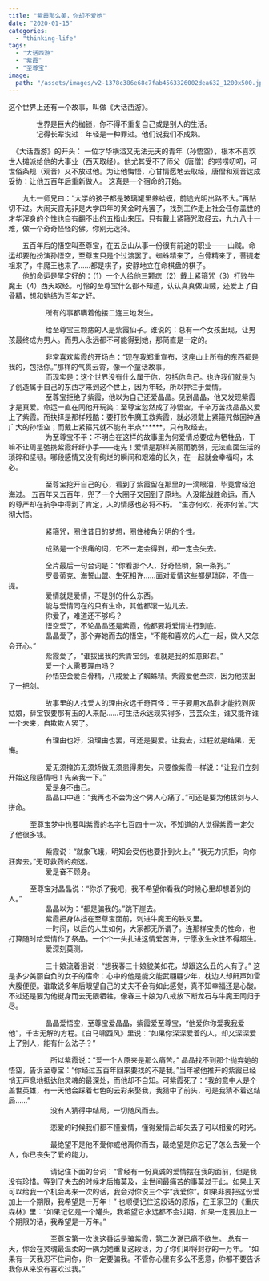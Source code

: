 ```yaml
---
title: "紫霞那么美，你却不爱她"
date: "2020-01-15"
categories: 
  - "thinking-life"
tags: 
  - "大话西游"
  - "紫霞"
  - "至尊宝"
image:
  path: "/assets/images/v2-1378c386e68c7fab4563326002dea632_1200x500.jpg"
---
```


这个世界上还有一个故事，叫做《大话西游》。  
  
　　　　世界是巨大的枷锁，你不得不重复自己或是别人的生活。  
　　　　记得长辈说过：年轻是一种罪过。他们说我们不成熟。  
  
  《大话西游》的开头： 一位才华横溢又无法无天的青年（孙悟空），根本不喜欢世人摊派给他的大事业（西天取经）。他尤其受不了师父（唐僧）的唠唠叨叨，可世俗条规（观音）又不放过他。为让他悔悟，心甘情愿地去取经，唐僧和观音达成妥协：让他五百年后重新做人。 这真是一个宿命的开始。  
  
　　九七一师兄曰：“大学的孩子都是玻璃罐里养蛤蟆，前途光明出路不大。”再贴切不过。大闹天宫无非是大学四年的黄金时光罢了，找到工作走上社会任你盖世的才华浑身的个性也自有翻不出的五指山来压。只有戴上紧箍咒取经去，九九八十一难，做一个奇奇怪怪的佛。你别无选择。  
  
　　五百年后的悟空叫至尊宝，在五岳山从事一份很有前途的职业—— 山贼。命运却要他扮演孙悟空，至尊宝只是个过渡罢了。蜘蛛精来了，白骨精来了，菩提老祖来了，牛魔王也来了……都是棋子，安静地立在命棋盘的棋子。  
　　他的命运是早定好的：（1）一个人给他三颗痣（2）戴上紧箍咒（3）打败牛魔王（4）西天取经。可怜的至尊宝什么都不知道，认认真真做山贼，还爱上了白骨精，想和她结为百年之好。  
  
　　　　　 所有的事都瞒着他接二连三地发生。  
  
　　　　　 给至尊宝三颗痣的人是紫霞仙子。谁说的：总有一个女孩出现，让男孩最终成为男人。而男人永远都不可能得到她，那简直是一定的。  
  
　　　　　 非常喜欢紫霞的开场白：“现在我郑重宣布，这座山上所有的东西都是我的，包括你。”那样的气贯云霄，像一个童话故事。  
　　　　　 而现实是：这个世界没有什么属于你，包括你自己。也许我们就是为了创造属于自己的东西才来到这个世上，因为年轻，所以押注于爱情。  
　　　　　 至尊宝拒绝了紫霞，他以为自己还爱晶晶。见到晶晶，他又发现紫霞才是真爱。命运一直在同他开玩笑：至尊宝忽然成了孙悟空，千辛万苦找晶晶又爱上了紫霞。而抉择是那样残酷：要打败牛魔王救紫霞，就必须戴上紧箍咒做回神通广大的孙悟空；而戴上紧箍咒就不能有半点\*\*\*\*\*\*，只有取经去。  
　　　　　 为至尊宝不平：不明白在这样的故事里为何爱情总要成为牺牲品，干嘛不让周星弛携紫霞纤纤小手——走先！爱情是那样美丽而脆弱，无法直面生活的琐碎和坚韧。哪段感情又没有绚烂的瞬间和艰难的长久，在一起就会幸福吗，未必。  
  
　　　　　 至尊宝挖开自己的心，看到了紫霞留在那里的一滴眼泪，毕竟曾经沧海过。 五百年又五百年，兜了一个大圈子又回到了原地。人没能战胜命运，而人的尊严却在抗争中得到了肯定，人的情感也必将不朽。 “生亦何欢，死亦何苦。”大彻大悟。  
  
　　　　　 紧箍咒，圈住昔日的梦想，圈住棱角分明的个性。  
  
　　　　　 成熟是一个很痛的词，它不一定会得到，却一定会失去。  
  
  
　　　　　 全片最后一句台词是：“你看那个人，好奇怪哟，象一条狗。”  
　　　　　 罗曼蒂克、海誓山盟、生死相许……面对爱情这些都是琐碎，不值一提。  
　　　　　 爱情就是爱情，不是别的什么东西。  
　　　　　 能与爱情同在的只有生命，其他都滚一边儿去。  
　　　　　 你爱了，难道还不够吗？  
　　　　　 悟空爱了，不论晶晶还是紫霞，他都要将爱情进行到底。  
　　　　　 晶晶爱了，那个弃她而去的悟空，“不能和喜欢的人在一起，做人又怎会开心。”  
　　　　　 紫霞爱了，“谁拔出我的紫青宝剑，谁就是我的如意郎君。”  
　　　　　 爱一个人需要理由吗？  
　　　　　 孙悟空会爱白骨精，八戒爱上了蜘蛛精。紫霞爱他至深，因为他拔出了一把剑。  
  
　　　　　 故事里的人找爱人的理由永远千奇百怪：王子要用水晶鞋才能找到灰姑娘，薛宝钗要那有玉的人来配……可生活永远现实得多，芸芸众生，谁又能许谁一个未来，自欺欺人罢了。  
  
　　　　　 有理由也好，没理由也罢，可还是要爱。让我去，过程就是结果，无悔。  
  
　　　　　 爱无须掩饰无须矫做无须患得患失，只要像紫霞一样说：“让我们立刻开始这段感情吧！先亲我一下。”  
　　　　　 爱是身不由己。  
　　　　　 晶晶口中道：“我再也不会为这个男人心痛了。”可还是要为他拔剑与人拼命。  
  
  
  
  
           至尊宝梦中也要叫紫霞的名字七百四十一次，不知道的人觉得紫霞一定欠了他很多钱。  
  
　　　　　 紫霞说：“就象飞蛾，明知会受伤也要扑到火上。” “我无力抗拒，向你狂奔去。”无可救药的痴迷。  
　　　　　 爱是奋不顾身。  
  
  

           至尊宝对晶晶说：“你杀了我吧，我不希望你看我的时候心里却想着别的人。”  
　　　　　 晶晶以为：“都是骗我的。”跳下崖去。  
　　　　　 紫霞把身体挡在至尊宝面前，刺进牛魔王的铁叉里。  
　　　　　 一时间，以后的人生如何，大家都无所谓了。连那样宝贵的性命，也打算随时给爱情作了祭品。一个个一头扎进这情爱苦海，宁愿永生永世不得超生。  
　　　　　 爱深刻莫测。  
  
　　　　　 三十娘流着泪说：“想我春三十娘貌美如花，却跟这么丑的人有了。” 这是多少美丽自负的女子的宿命：心中的他是能文能武翩翩少年，枕边人却鼾声如雷大腹便便。谁敢说多年后眼望自己的丈夫不会有如此感觉，真不知幸福还是心酸。不过还是要为他挺身而去无限牺牲，像春三十娘为八戒放下断龙石与牛魔王同归于尽。  
  
　　　　　 晶晶爱悟空，至尊宝爱晶晶，紫霞爱至尊宝，“他爱你你爱我我爱他”，千古无解的方程。《白马啸西风》里说：“如果你深深爱着的人，却又深深爱上了别人，能有什么法子？”  
  
　　　　　　所以紫霞说：“爱一个人原来是那么痛苦。” 晶晶找不到那个抛弃她的悟空，告诉至尊宝：“你经过五百年回来要找的不是我。”当年被他推开的紫霞已经悄无声息地抵达他灵魂的最深处，而他却不自知。可紫霞死了：“我的意中人是个盖世英雄，有一天他会踩着七色的云彩来娶我，我猜中了前头，可是我猜不着这结局……”  
　　　　　　没有人猜得中结局，一切随风而去。  
  
　　　　　　恋爱的时候我们都不懂爱情，懂得爱情后却失去了可以相爱的时光。  
  
　　　　　　最绝望不是他不爱你或他离你而去，最绝望是你忘记了怎么去爱一个人，你已丧失了爱的能力。  
  
　　　　　　请记住下面的台词：“曾经有一份真诚的爱情摆在我的面前，但是我没有珍惜。等到了失去的时候才后悔莫及，尘世间最痛苦的事莫过于此。如果上天可以给我一个机会再来一次的话，我会对你说三个字“我爱你”。如果非要把这份爱加上一个期限，我希望是一万年！” 也顺便记住这段话的原版，在王家卫的《重庆森林》里：“如果记忆是一个罐头，我希望它永远都不会过期，如果一定要加上一个期限的话，我希望是一万年。”  
  
　　　　　　至尊宝第一次说这番话是骗紫霞，第二次说已痛不欲生。 总有一天，你会在灵魂最温柔的一隅为她重复这段话，为了你们即将封存的一万年。 “如果有一天我忍不住问你，你一定要骗我。不管你心里有多么不愿意，你都不要告诉我你从来没有喜欢过我。”
